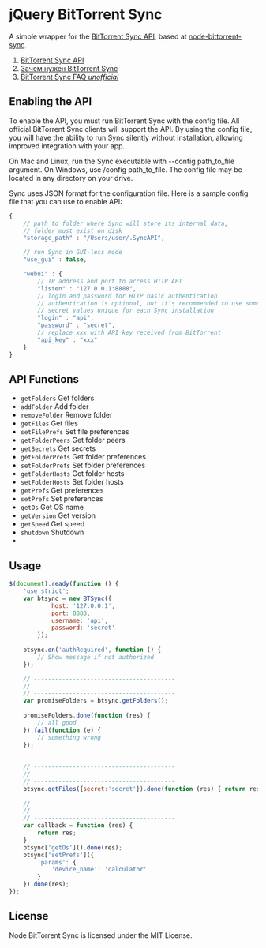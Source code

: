 jQuery BitTorrent Sync
=====================
A simple wrapper for the [BitTorrent Sync API](http://www.bittorrent.com/intl/en/sync/developers/api), based at [node-bittorrent-sync](https://github.com/yannickcr/node-bittorrent-sync).

 1. [BitTorrent Sync API](http://www.bittorrent.com/intl/ru/sync/developers/api)
 2. [Зачем нужен BitTorrent Sync](http://habrahabr.ru/post/201072)
 3. [BitTorrent Sync FAQ *unofficial*](http://forum.bittorrent.com/topic/17782-bittorrent-sync-faq-unofficial/)

## Enabling the API

To enable the API, you must run BitTorrent Sync with the config file. All official BitTorrent Sync clients will support the API. By using the config file, you will have the ability to run Sync silently without installation, allowing improved integration with your app.

On Mac and Linux, run the Sync executable with --config path_to_file argument.
On Windows, use /config path_to_file.
The config file may be located in any directory on your drive.

Sync uses JSON format for the configuration file. Here is a sample config file that you can use to enable API:
```javascript
{
    // path to folder where Sync will store its internal data,
    // folder must exist on disk
    "storage_path" : "/Users/user/.SyncAPI",

    // run Sync in GUI-less mode
    "use_gui" : false,

    "webui" : {
        // IP address and port to access HTTP API
        "listen" : "127.0.0.1:8888",
        // login and password for HTTP basic authentication
        // authentication is optional, but it's recommended to use some
        // secret values unique for each Sync installation
        "login" : "api",
        "password" : "secret",
        // replace xxx with API key received from BitTorrent
        "api_key" : "xxx"
    }
}
```

## API Functions

 * `getFolders` Get folders
 * `addFolder` Add folder
 * `removeFolder` Remove folder
 * `getFiles` Get files
 * `setFilePrefs` Set file preferences
 * `getFolderPeers` Get folder peers
 * `getSecrets` Get secrets
 * `getFolderPrefs` Get folder preferences
 * `setFolderPrefs` Set folder preferences
 * `getFolderHosts` Get folder hosts
 * `setFolderHosts` Set folder hosts
 * `getPrefs` Get preferences
 * `setPrefs` Set preferences
 * `getOs` Get OS name
 * `getVersion` Get version
 * `getSpeed` Get speed
 * `shutdown` Shutdown
 * 
 
## Usage

```javascript
$(document).ready(function () {
    'use strict';
    var btsync = new BTSync({
            host: '127.0.0.1',
            port: 8888,
            username: 'api',
            password: 'secret'
        });
    
    btsync.on('authRequired', function () {
        // Show message if not authorized
    });

    // ----------------------------------------
    //
    // ----------------------------------------
    var promiseFolders = btsync.getFolders();
    
    promiseFolders.done(function (res) { 
        // all good
    }).fail(function (e) {
        // something wrong
    });
    
    
    // ----------------------------------------
    //
    // ----------------------------------------
    btsync.getFiles({secret:'secret'}).done(function (res) { return res; });
    
    // ----------------------------------------
    //
    // ----------------------------------------
    var callback = function (res) {
        return res;
    }
    btsync['getOs']().done(res);
    btsync['setPrefs']({
        'params': {
            'device_name': 'calculator'
        }
    }).done(res);
});
```

## License
Node BitTorrent Sync is licensed under the MIT License.